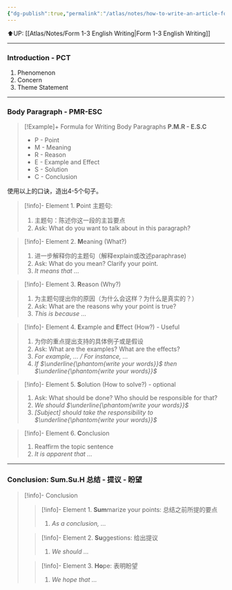 ```yaml
---
{"dg-publish":true,"permalink":"/atlas/notes/how-to-write-an-article-form-1-3/","noteIcon":""}
---
```


⬆️UP: [[Atlas/Notes/Form 1-3 English Writing\|Form 1-3 English Writing]]

---
### Introduction - **PCT**
1. Phenomenon
2. Concern
3. Theme Statement 

---
### Body Paragraph - **PMR-ESC**

> [!Example]+ Formula for Writing Body Paragraphs
> **P.M.R - E.S.C**
> - P - Point
> - M - Meaning
> - R - Reason
> - E - Example and Effect
> - S - Solution
> - C - Conclusion


使用以上的口诀，造出4-5个句子。
> [!info]- Element 1. **P**oint 主题句:
> 1. 主题句：陈述你这一段的主旨要点
> 2. Ask: What do you want to talk about in this paragraph?

> [!info]- Element 2. **M**eaning (What?) 
> 1. 进一步解释你的主题句（解释explain或改述paraphrase)
> 2. Ask: What do you mean? Clarify your point. 
> 3. *It means that ...*

> [!info]- Element 3. **R**eason (Why?)  
> 1. 为主题句提出你的原因（为什么会这样？为什么是真实的？）
> 2. Ask: What are the reasons why your point is true?
> 3. *This is because ...*

> [!info]- Element 4. **E**xample and **E**ffect (How?) - Useful 
> 1. 为你的重点提出支持的具体例子或是假设
> 2. Ask: What are the examples? What are the effects?
> 3. *For example, ... / For instance, ...*
> 4. *If $\underline{\phantom{write your words}}$ then $\underline{\phantom{write your words}}$*

> [!info]- Element 5. **S**olution (How to solve?) - optional
> 1.  Ask: What should be done? Who should be responsible for that?
> 2. *We should $\underline{\phantom{write your words}}$*
> 3. *[Subject] should take the responsibility to $\underline{\phantom{write your words}}$*

> [!info]- Element 6. **C**onclusion
> 1. Reaffirm the topic sentence
> 2. *It is apparent that ...*

---
### Conclusion: **Sum.Su.H** 总结 - 提议 - 盼望
> [!info]- Conclusion 
> > [!info]- Element 1. **Sum**marize your points: 总结之前所提的要点
> > 1. *As a conclusion, ...*
> 
> > [!info]- Element 2. **Su**ggestions: 给出提议
> >1. *We should ...*
> 
> > [!info]- Element 3. **Ho**pe: 表明盼望
> >1. *We hope that ...*


